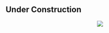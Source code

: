 ## Under Construction
<div align="center">
  <img src="https://github.com/user-attachments/assets/f657b15b-f32f-421f-8b58-8713f384a03c">
</div>
